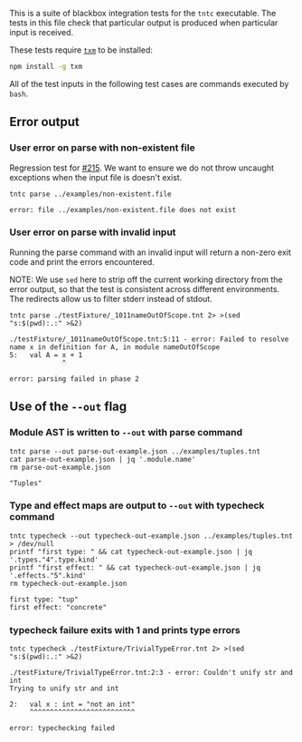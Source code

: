 This is a suite of blackbox integration tests for the `tntc` executable.
The tests in this file check that particular output is produced when
particular input is received.

These tests require [`txm`](https://www.npmjs.com/package/txm) to be installed:

```sh
npm install -g txm
```

All of the test inputs in the following test cases are commands executed by `bash`.

<!-- !test program
bash -
-->

## Error output

### User error on parse with non-existent file

Regression test for [#215](https://github.com/informalsystems/tnt/issues/215).
We want to ensure we do not throw uncaught exceptions when the input file is
doesn't exist.

<!-- !test in non-existent file -->
    tntc parse ../examples/non-existent.file

<!-- !test exit 1 -->
<!-- !test err non-existent file -->
    error: file ../examples/non-existent.file does not exist


### User error on parse with invalid input

Running the parse command with an invalid input will return a non-zero exit code
and print the errors encountered.

NOTE: We use `sed` here to strip off the current working directory from the
error output, so that the test is consistent across different environments. The
redirects allow us to filter stderr instead of stdout.

<!-- !test in parsing invalid file -->
    tntc parse ./testFixture/_1011nameOutOfScope.tnt 2> >(sed "s:$(pwd):.:" >&2)


<!-- !test exit 1 -->
<!-- !test err parsing invalid file -->
```
./testFixture/_1011nameOutOfScope.tnt:5:11 - error: Failed to resolve name x in definition for A, in module nameOutOfScope
5:   val A = x + 1
             ^

error: parsing failed in phase 2
```

## Use of the `--out` flag

### Module AST is written to `--out` with parse command

<!-- !test in module AST is output -->
```
tntc parse --out parse-out-example.json ../examples/tuples.tnt
cat parse-out-example.json | jq '.module.name'
rm parse-out-example.json
```

<!-- !test out module AST is output -->
```
"Tuples"
```

### Type and effect maps are output to `--out` with typecheck command

<!-- !test in type and effect maps are output -->
```
tntc typecheck --out typecheck-out-example.json ../examples/tuples.tnt > /dev/null
printf "first type: " && cat typecheck-out-example.json | jq '.types."4".type.kind'
printf "first effect: " && cat typecheck-out-example.json | jq '.effects."5".kind'
rm typecheck-out-example.json
```

<!-- !test out type and effect maps are output -->
```
first type: "tup"
first effect: "concrete"
```

### typecheck failure exits with 1 and prints type errors

<!-- !test exit 1 -->
<!-- !test in typecheck failure gives non-zero exit -->
```
tntc typecheck ./testFixture/TrivialTypeError.tnt 2> >(sed "s:$(pwd):.:" >&2)
```

<!-- !test err typecheck failure gives non-zero exit -->
```
./testFixture/TrivialTypeError.tnt:2:3 - error: Couldn't unify str and int
Trying to unify str and int

2:   val x : int = "not an int"
     ^^^^^^^^^^^^^^^^^^^^^^^^^^

error: typechecking failed
```

